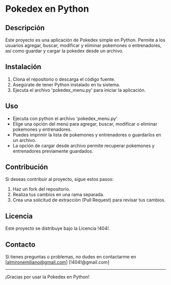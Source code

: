 # Pokedex en Python

## Descripción

Este proyecto es una aplicación de Pokedex simple en Python. Permite a los usuarios agregar, buscar, modificar y eliminar pokemones o entrenadores, así como guardar y cargar la pokedex desde un archivo.

## Instalación

1. Clona el repositorio o descarga el código fuente.
2. Asegúrate de tener Python instalado en tu sistema.
3. Ejecuta el archivo 'pokedex_menu.py' para iniciar la aplicación.

## Uso
- Ejecuta con python el archivo 'pokedex_menu.py'
- Elige una opción del menú para agregar, buscar, modificar o eliminar pokemones y entrenadores.
- Puedes imprimir la lista de pokemones y entrenadores o guardarlos en un archivo.
- La opción de cargar desde archivo permite recuperar pokemones y entrenadores previamente guardados.

## Contribución

Si deseas contribuir al proyecto, sigue estos pasos:

1. Haz un fork del repositorio.
2. Realiza tus cambios en una rama separada.
3. Crea una solicitud de extracción (Pull Request) para revisar tus cambios.

## Licencia

Este proyecto se distribuye bajo la Licencia !404!. 

## Contacto

Si tienes preguntas o problemas, no dudes en contactarme en [almironemiliano@gmail.com] [!404!@gmail.com]

---

¡Gracias por usar la Pokedex en Python!

